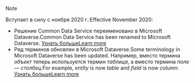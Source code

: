 > [!NOTE]
> <span data-ttu-id="41f5d-101">Вступает в силу с ноября 2020 г.:</span><span class="sxs-lookup"><span data-stu-id="41f5d-101">Effective November 2020:</span></span>
> - <span data-ttu-id="41f5d-102">Решение Common Data Service переименовано в Microsoft Dataverse.</span><span class="sxs-lookup"><span data-stu-id="41f5d-102">Common Data Service has been renamed to Microsoft Dataverse.</span></span> [<span data-ttu-id="41f5d-103">Узнать больше</span><span class="sxs-lookup"><span data-stu-id="41f5d-103">Learn more</span></span>](https://aka.ms/PAuAppBlog)
> - <span data-ttu-id="41f5d-104">Ряд терминов обновлен в Microsoft Dataverse.</span><span class="sxs-lookup"><span data-stu-id="41f5d-104">Some terminology in Microsoft Dataverse has been updated.</span></span> <span data-ttu-id="41f5d-105">Например, вместо термина *объект* теперь используется термин *таблица*, а вместо термина *поле* — *столбец*.</span><span class="sxs-lookup"><span data-stu-id="41f5d-105">For example, *entity* is now *table* and *field* is now *column*.</span></span> [<span data-ttu-id="41f5d-106">Узнать больше</span><span class="sxs-lookup"><span data-stu-id="41f5d-106">Learn more</span></span>](/powerapps/maker/data-platform/data-platform-intro)